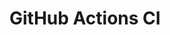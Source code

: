 # GitHub Actions CI




























































































































































































































































































































































































































































































































































































































































































































































































































































































































































































































































































































































































































































































































































































































































































































































































































































































































































































































































































































































